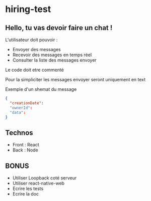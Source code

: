 # hiring-test

## Hello, tu vas devoir faire un chat !

L'utilisateur doit pouvoir :

- Envoyer des messages
- Recevoir des messages en temps réel
- Consulter la liste des messages envoyer

Le code doit etre commenté

Pour la simpliciter les messages envoyer seront uniquement en text

Exemple d'un shemat du message
```json
{
  "creationDate":
  "ownerId":
  "data":
}
```

## Technos 

- Front : React
- Back : Node

## BONUS

- Utiliser Loopback coté serveur
- Utiliser react-native-web
- Ecrire les tests
- Ecrire la doc
